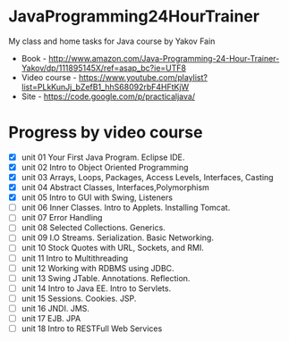 # JavaProgramming24HourTrainer
My class and home tasks for Java course by Yakov Fain
* Book - http://www.amazon.com/Java-Programming-24-Hour-Trainer-Yakov/dp/111895145X/ref=asap_bc?ie=UTF8
* Video course - https://www.youtube.com/playlist?list=PLkKunJj_bZefB1_hhS68092rbF4HFtKjW
* Site - https://code.google.com/p/practicaljava/

# Progress by video course
- [x] unit 01 Your First Java Program. Eclipse IDE.
- [x] unit 02  Intro to Object Oriented Programming
- [x] unit 03 Arrays, Loops, Packages, Access Levels, Interfaces, Casting
- [x] unit 04  Abstract Classes, Interfaces,Polymorphism
- [x] unit 05 Intro to GUI with Swing, Listeners
- [ ] unit 06 Inner Classes. Intro to Applets. Installing Tomcat.
- [ ] unit 07 Error Handling
- [ ] unit 08 Selected Collections. Generics.
- [ ] unit 09 I.O Streams. Serialization. Basic Networking.
- [ ] unit 10 Stock Quotes with URL, Sockets, and RMI.
- [ ] unit 11 Intro to Multithreading
- [ ] unit 12 Working with RDBMS using JDBC.
- [ ] unit 13 Swing JTable. Annotations. Reflection.
- [ ] unit 14 Intro to Java EE. Intro to Servlets.
- [ ] unit 15 Sessions. Cookies. JSP.
- [ ] unit 16 JNDI. JMS.
- [ ] unit 17 EJB. JPA
- [ ] unit 18 Intro to RESTFull Web Services
